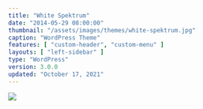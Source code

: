 ```yaml
---
title: "White Spektrum"
date: "2014-05-29 08:00:00"
thumbnail: "/assets/images/themes/white-spektrum.jpg"
caption: "WordPress Theme"
features: [ "custom-header", "custom-menu" ]
layouts: [ "left-sidebar" ]
type: "WordPress"
version: 3.0.0
updated: "October 17, 2021"
---
```

<img src="{{ $page->thumbnail }}" />